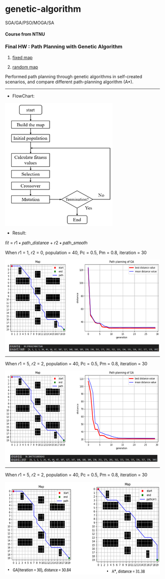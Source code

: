 # genetic-algorithm
SGA/GA/PSO/MOGA/SA
#### Course from NTNU

### Final HW : Path Planning with Genetic Algorithm
1. [fixed map](https://github.com/alan-chen-lab/genetic-algorithm/blob/master/path_planning%20of%20GA(fixed%20map).py) 

2. [random map](https://github.com/alan-chen-lab/genetic-algorithm/blob/master/path_planning%20of%20GA(random%20map).py)

Performed path planning through genetic algorithms in self-created scenarios, and compare different path-planning algorithm (A*).

***

* FlowChart:

<img src="/picture/flowchart.PNG" width = "350" height = "400" alt="flowchart" align=center />
 
* Result:

𝑓𝑖𝑡 = 𝑟1 ∗ 𝑝𝑎𝑡ℎ_𝑑𝑖𝑠𝑡𝑎𝑛𝑐𝑒 + 𝑟2 ∗ 𝑝𝑎𝑡ℎ_𝑠𝑚𝑜𝑜𝑡ℎ

When 𝑟1 = 1, 𝑟2 = 0, population = 40, Pc = 0.5, Pm = 0.8, iteration = 30

<img src="/picture/result.PNG" width = "600" height = "300" alt="flowchart" align=center />

***
 
When 𝑟1 = 5, 𝑟2 = 2, population = 40, Pc = 0.5, Pm = 0.8, iteration = 30
 
<img src="/picture/result2.PNG" width = "600" height = "300" alt="flowchart" align=center />

***

When 𝑟1 = 5, 𝑟2 = 2, population = 40, Pc = 0.5, Pm = 0.8, iteration = 30
  
<img src="/picture/result3.PNG" width = "600" height = "300" alt="flowchart" align=center />
